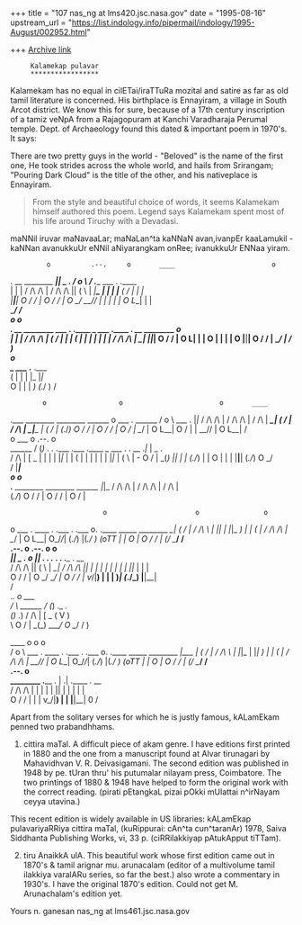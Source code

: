 +++
title = "107 nas_ng at lms420.jsc.nasa.gov"
date = "1995-08-16"
upstream_url = "https://list.indology.info/pipermail/indology/1995-August/002952.html"

+++
[Archive link](https://list.indology.info/pipermail/indology/1995-August/002952.html)



         Kalamekap pulavar
         *****************

Kalamekam has no equal in cilETai/iraTTuRa mozital and satire
as far as old tamil literature is concerned. His birthplace
is Ennayiram, a village in South Arcot district. We know this for sure,
because of a 17th century inscription of a tamiz veNpA from a Rajagopuram
at Kanchi Varadharaja Perumal temple. Dept. of Archaeology found this
dated & important poem in 1970's. It says:

There are two pretty  guys in the world - 
  "Beloved" is the name of the first one,
            He took strides across the whole world,
            and  hails from Srirangam;
  "Pouring Dark Cloud" is the title of the other,
            and  his nativeplace is Ennayiram.

>From the style and beautiful choice of words, it seems
Kalamekam himself authored this poem. Legend says Kalamekam
spent most of his life around Tiruchy with a Devadasi.

maNNil iruvar maNavaaLar; maNaLan^ta
kaNNaN avan,ivanpEr kaaLamukil - kaNNan
avanukkuUr eNNil aNiyarangkam onRee;
ivanukkuUr ENNaa yiram.




             o          .--.     o       ____                        o    
.   __   ________  _____|__|  _    .    / o  \  / .____    ___  . .____   
|  |  | / /\ /\ | / /\ /\ || ( \   |   _|__\_ | | |  |__  (  /  | |  |    
|__|__| O \/ \/ | O \/ \/ |   O \_/    \_\_// | | |  |  |  O L__| |  |    
                                                \______/            /     
                                           o                   o           
.   __   ________  ___  . .____  _  ___ .____     .   __   ________   o    
|  |  | / /\ /\ | (  /  | |  |  ( \| |  |  |      |  |  | / /\ /\ | ___\_| 
|__|__| O \/ \/ |  O L__| |  |   O | |  |  |  O   |__|__| O \/ \/ | \__/ | 
                                          /   )                            
           o         
 _  ___ .___   .___  
( \| |  | |_   |_|_  
 O | |  |  _) (_./ ) 
                  /  

            o                  o                        o       ____           
 .___   ________  ________  ______     o     ___  .  ______    / o  \   ___  . 
 |_|_  / /\ /\ | / /\ /\ | / /\ |    ___\_| (  /  | / /\ |    _|__\_ | (  /  | 
(_./_) O \/ \/ | O \/ \/ | O \/ |    \__/ |  O L__| O \/ |  | \_\_// |  O L__| 
                                                            /                  
    o    ___           o                                      .--.     o       
 ______ / (_) .   . .____    .___  .____  _  ___ . .   __   ._|_ |  _    .     
/ /\ |  [  _  |   | |  |     |_|_  |  |  ( \| |  | |  |  |  |_|_ | ( \   |   - 
O \/ |  \_(_) |___| |  |    (_./_) |  |   O | |  | |__|__| (_./_)   O \_/      
                      /                          |____|                        
              o                  o   
   .___   ________  ________  ______ 
   |_|_  / /\ /\ | / /\ /\ | / /\ |  
  (_./_) O \/ \/ | O \/ \/ | O \/ |  


                           o                      o                o    
  o     ___  .  ____  .  .___  . .___  o.      .____    _____  ________ 
___\_| (  /  | / /\ \ |  |_|_  | |_|_   _)     |  |    (   |  / /\ /\ | 
\__/ |  O L__| O_\/_/_| (_./_) |(_./ ) (__oTT_ |  |     O  |  O \/ \/ | 
               (___/           \____/            /                      
      .--.     o                  .--.                   o              o     
 _____|__|  _    .     o     _____|__| .     . .____ .__   .  .___  .   __    
/ /\ /\ || ( \   |   ___\_| / /\ /\ || |  |  | |  |  | |_  |  |_|_  |  |  |   
O \/ \/ |   O \_/    \__/ | O \/ \/ |  v_/|__) |  |  |   )_| (_./_) |__|__|   
                                                 /                            
  ._.       o    ___            
 /   \   ______ / (_)  ._  _.   
()  ._) / /\ |  [  _  (  V  )   
     \  O \/ |  \_(_)  ____/  O 
  \__/                /       ) 

  ____                       o                      o                o    
 / o  \   ___  .  ____  .  .___  . .___  o.      .____    _____  ________ 
_|__\_ | (  /  | / /\ \ |  |_|_  | |_|_   _)     |  |    (   |  / /\ /\ | 
\_\_// |  O L__| O_\/_/_| (_./_) |(_./ ) (__oTT_ |  |     O  |  O \/ \/ | 
                 (___/           \____/            /                      
                      .--.           o     
 ________ .____   .   | .| .____ .   __    
/ /\ /\ | |  |    |  |  || |  |  |  |  |   
O \/ \/ | |  |    v_/|__)  |  |  |__|__| 0 
                             /             




Apart from the solitary verses for which he is justly famous, kALamEkam 
penned two prabandhhams.

1) cittira maTal. A difficult piece of akam genre.
I have editions first printed in 1880 and the one from a manuscript
found at Alvar tirunagari by Mahavidhvan V. R. Deivasigamani.
The second edition was published in 1948 by pe. tUran thru' his
putumalar nilayam press, Coimbatore. The two printings of 1880 & 1948 
have helped to form the original work with the correct reading. (pirati
pEtangkaL pizai pOkki mUlattai n^irNayam ceyya utavina.)

This recent edition is widely available in US libraries:
kALamEkap pulavariyaRRiya cittira maTal, (kuRippurai: cAn^ta cun^taranAr)
1978, Saiva Siddhanta Publishing Works, vi, 33 p.
(ciRRilakkiyap pAtukApput tiTTam).

2) tiru AnaikkA ulA. This beautiful work whose first edition came out
in 1870's & tamil arignar mu. arunacalam (editor of a multivolume
tamil ilakkiya varalARu series, so far the best.) also wrote a commentary
in 1930's. I have the original 1870's edition. Could not get
M. Arunachalam's edition yet.



Yours
n. ganesan
nas_ng at lms461.jsc.nasa.gov











